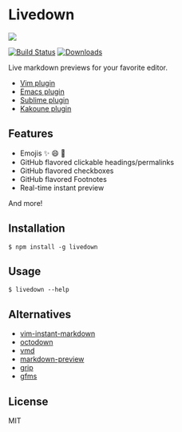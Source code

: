 # Livedown

![](https://twobucks.co/assets/livedown.gif)

[![Build Status](https://travis-ci.org/shime/livedown.svg)](https://travis-ci.org/shime/livedown)
[![Downloads](https://img.shields.io/npm/dt/livedown.svg)](https://npmjs.org/package/livedown)

Live markdown previews for your favorite editor.

* [Vim plugin](https://github.com/shime/vim-livedown)
* [Emacs plugin](https://github.com/shime/emacs-livedown)
* [Sublime plugin](https://github.com/shime/sublime-livedown)
* [Kakoune plugin](https://github.com/Delapouite/kakoune-livedown)

## Features

* Emojis :sparkles: :smile: :tada:
* GitHub flavored clickable headings/permalinks
* GitHub flavored checkboxes
* GitHub flavored Footnotes
* Real-time instant preview

And more!

## Installation

    $ npm install -g livedown

## Usage

    $ livedown --help

## Alternatives

* [vim-instant-markdown](https://github.com/suan/vim-instant-markdown)
* [octodown](https://github.com/ianks/octodown)
* [vmd](https://github.com/yoshuawuyts/vmd)
* [markdown-preview](https://github.com/yuanchuan/markdown-preview)
* [grip](https://github.com/joeyespo/grip)
* [gfms](https://github.com/youurayy/gfms)

## License

MIT
